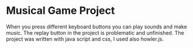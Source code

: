 # Musical Game Project
When you press different keyboard buttons you can play sounds and make music. The replay button in the project is problematic and unfinished. The project was written with  java script and css, I used also howler.js.
